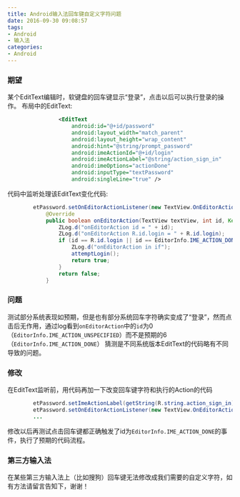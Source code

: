 ```yaml
---
title: Android输入法回车键自定义字符问题
date: 2016-09-30 09:08:57
tags:
- Android
- 输入法
categories: 
- Android 
---
```

### 期望
某个EditText编辑时，软键盘的回车键显示“登录”，点击以后可以执行登录的操作。
布局中的EditText:
```xml
                <EditText
                    android:id="@+id/password"
                    android:layout_width="match_parent"
                    android:layout_height="wrap_content"
                    android:hint="@string/prompt_password"
                    android:imeActionId="@+id/login"
                    android:imeActionLabel="@string/action_sign_in"
                    android:imeOptions="actionDone"
                    android:inputType="textPassword"
                    android:singleLine="true" />
```
代码中监听处理该EditText变化代码:
```java
        etPassword.setOnEditorActionListener(new TextView.OnEditorActionListener() {
            @Override
            public boolean onEditorAction(TextView textView, int id, KeyEvent keyEvent) {
                ZLog.d("onEditorAction id = " + id);
                ZLog.d("onEditorAction R.id.login = " + R.id.login);
                if (id == R.id.login || id == EditorInfo.IME_ACTION_DONE) {
                    ZLog.d("onEditorAction in if");
                    attemptLogin();
                    return true;
                }
                return false;
            }
```
### 问题
测试部分系统表现如预期，但是也有部分系统回车字符确实变成了“登录”，然而点击后无作用，通过log看到`onEditorAction`中的`id`为0（`EditorInfo.IME_ACTION_UNSPECIFIED`）而不是预期的6（`EditorInfo.IME_ACTION_DONE`）
猜测是不同系统版本EditText的代码略有不同导致的问题。
### 修改
在EditText监听前，用代码再加一下改变回车键字符和执行的Action的代码
```java
        etPassword.setImeActionLabel(getString(R.string.action_sign_in), EditorInfo.IME_ACTION_DONE);
        etPassword.setOnEditorActionListener(new TextView.OnEditorActionListener() {
        ...
```
修改以后再测试点击回车键都正确触发了id为`EditorInfo.IME_ACTION_DONE`的事件，执行了预期的代码流程。
### 第三方输入法
在某些第三方输入法上（比如搜狗）回车键无法修改成我们需要的自定义字符，如有方法请留言告知下，谢谢！
